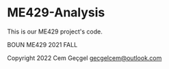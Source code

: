 # ME429-Analysis

This is our ME429 project's code.

BOUN ME429 2021 FALL

Copyright 2022 Cem Geçgel <gecgelcem@outlook.com>
